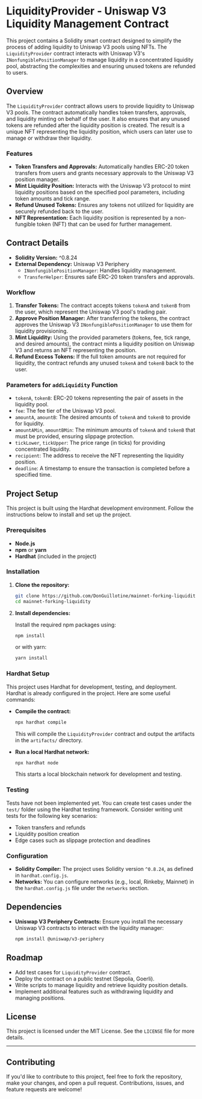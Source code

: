 # LiquidityProvider - Uniswap V3 Liquidity Management Contract

This project contains a Solidity smart contract designed to simplify the process of adding liquidity to Uniswap V3 pools using NFTs. The `LiquidityProvider` contract interacts with Uniswap V3's `INonfungiblePositionManager` to manage liquidity in a concentrated liquidity pool, abstracting the complexities and ensuring unused tokens are refunded to users.

## Overview

The `LiquidityProvider` contract allows users to provide liquidity to Uniswap V3 pools. The contract automatically handles token transfers, approvals, and liquidity minting on behalf of the user. It also ensures that any unused tokens are refunded after the liquidity position is created. The result is a unique NFT representing the liquidity position, which users can later use to manage or withdraw their liquidity.

### Features

- **Token Transfers and Approvals:** Automatically handles ERC-20 token transfers from users and grants necessary approvals to the Uniswap V3 position manager.
- **Mint Liquidity Position:** Interacts with the Uniswap V3 protocol to mint liquidity positions based on the specified pool parameters, including token amounts and tick range.
- **Refund Unused Tokens:** Ensures any tokens not utilized for liquidity are securely refunded back to the user.
- **NFT Representation:** Each liquidity position is represented by a non-fungible token (NFT) that can be used for further management.

## Contract Details

- **Solidity Version:** ^0.8.24
- **External Dependency:** Uniswap V3 Periphery
  - `INonfungiblePositionManager`: Handles liquidity management.
  - `TransferHelper`: Ensures safe ERC-20 token transfers and approvals.

### Workflow

1. **Transfer Tokens:** The contract accepts tokens `tokenA` and `tokenB` from the user, which represent the Uniswap V3 pool's trading pair.
2. **Approve Position Manager:** After transferring the tokens, the contract approves the Uniswap V3 `INonfungiblePositionManager` to use them for liquidity provisioning.
3. **Mint Liquidity:** Using the provided parameters (tokens, fee, tick range, and desired amounts), the contract mints a liquidity position on Uniswap V3 and returns an NFT representing the position.
4. **Refund Excess Tokens:** If the full token amounts are not required for liquidity, the contract refunds any unused `tokenA` and `tokenB` back to the user.

### Parameters for `addLiquidity` Function

- `tokenA`, `tokenB`: ERC-20 tokens representing the pair of assets in the liquidity pool.
- `fee`: The fee tier of the Uniswap V3 pool.
- `amountA`, `amountB`: The desired amounts of `tokenA` and `tokenB` to provide for liquidity.
- `amountAMin`, `amountBMin`: The minimum amounts of `tokenA` and `tokenB` that must be provided, ensuring slippage protection.
- `tickLower`, `tickUpper`: The price range (in ticks) for providing concentrated liquidity.
- `recipient`: The address to receive the NFT representing the liquidity position.
- `deadline`: A timestamp to ensure the transaction is completed before a specified time.

## Project Setup

This project is built using the Hardhat development environment. Follow the instructions below to install and set up the project.

### Prerequisites

- **Node.js**
- **npm** or **yarn**
- **Hardhat** (included in the project)

### Installation

1. **Clone the repository:**

   ```bash
   git clone https://github.com/DonGuillotine/mainnet-forking-liquidity.git
   cd mainnet-forking-liquidity
   ```

2. **Install dependencies:**

   Install the required npm packages using:

   ```bash
   npm install
   ```

   or with yarn:

   ```bash
   yarn install
   ```

### Hardhat Setup

This project uses Hardhat for development, testing, and deployment. Hardhat is already configured in the project. Here are some useful commands:

- **Compile the contract:**

   ```bash
   npx hardhat compile
   ```

   This will compile the `LiquidityProvider` contract and output the artifacts in the `artifacts/` directory.

- **Run a local Hardhat network:**

   ```bash
   npx hardhat node
   ```

   This starts a local blockchain network for development and testing.

### Testing

Tests have not been implemented yet. You can create test cases under the `test/` folder using the Hardhat testing framework. Consider writing unit tests for the following key scenarios:

- Token transfers and refunds
- Liquidity position creation
- Edge cases such as slippage protection and deadlines

### Configuration

- **Solidity Compiler:** The project uses Solidity version `^0.8.24`, as defined in `hardhat.config.js`.
- **Networks:** You can configure networks (e.g., local, Rinkeby, Mainnet) in the `hardhat.config.js` file under the `networks` section.

## Dependencies

- **Uniswap V3 Periphery Contracts:** Ensure you install the necessary Uniswap V3 contracts to interact with the liquidity manager:
  ```bash
  npm install @uniswap/v3-periphery
  ```

## Roadmap

- Add test cases for `LiquidityProvider` contract.
- Deploy the contract on a public testnet (Sepolia, Goerli).
- Write scripts to manage liquidity and retrieve liquidity position details.
- Implement additional features such as withdrawing liquidity and managing positions.

## License

This project is licensed under the MIT License. See the `LICENSE` file for more details.

---

## Contributing

If you'd like to contribute to this project, feel free to fork the repository, make your changes, and open a pull request. Contributions, issues, and feature requests are welcome!
